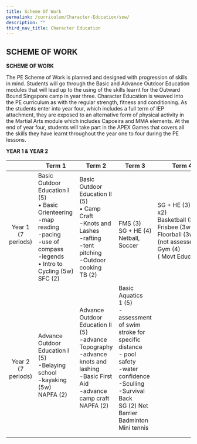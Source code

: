 ```yaml
---
title: Scheme Of Work
permalink: /curriculum/Character-Education/sow/
description: ""
third_nav_title: Character Education
---
```

## SCHEME OF WORK

**SCHEME OF WORK**

The PE Scheme of Work is planned and designed with progression of skills in mind. Students will go through the Basic and Advance Outdoor Education modules that will lead up to the using of the skills learnt for the Outward Bound Singapore camp in year three. Character Education is weaved into the PE curriculum as with the regular strength, fitness and conditioning. As the students enter into year four, which includes a full term of IEP attachment, they are exposed to an alternative form of physical activity in the Martial Arts module which includes Capoeira and MMA elements. At the end of year four, students will take part in the APEX Games that covers all the skills they have learnt throughout the year one to four during the PE lessons.

**YEAR 1 & YEAR 2**

|   | Term 1  | Term 2  | Term 3  | Term 4  |
|:-:|---|---|---|---|
| <br><br>Year 1<br>(7 periods)  | Basic Outdoor Education I (5)<br>• Basic Orienteering<br>\-map reading<br>\-pacing<br>\-use of compass<br>\-legends<br>• Intro to Cycling (5w)<br>SFC (2)  | Basic Outdoor Education II (5)<br>• Camp Craft<br>\-Knots and Lashes<br>\-rafting<br>\-tent pitching<br>\-Outdoor cooking<br>TB (2)  | <br><br>FMS (3)<br>SG + HE (4)<br>Netball, Soccer  | <br>SG + HE (3) (4w x2)<br>Basketball (3w), <br>Frisbee (3w),<br>Floorball (3w)<br>(not assessed)<br>Gym (4)( Movt Education)  |
|<br><br><br> Year 2<br>(7 periods)  | <br><br>Advance Outdoor Education I (5)<br>\-Belaying school<br>\-kayaking (5w)<br>NAPFA (2)  | Advance Outdoor Education II (5)<br>\-advance Topography<br>\-advance knots and lashing<br>\-Basic First Aid<br>\-advance camp craft<br>NAPFA (2)  | Basic Aquatics 1 (5)<br>\-assessment of swim stroke for specific distance<br>\- pool safety<br>\-water confidence<br>\-Sculling<br>\-Survival Back<br>SG (2) Net Barrier<br>Badminton<br>Mini tennis  |   |
|   |   |   |   |   |
|   |   |   |   |   |